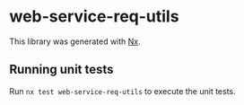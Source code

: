 # web-service-req-utils

This library was generated with [Nx](https://nx.dev).

## Running unit tests

Run `nx test web-service-req-utils` to execute the unit tests.

